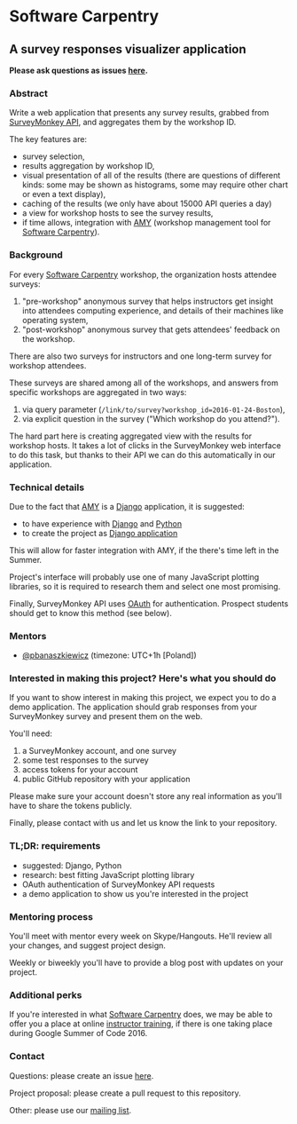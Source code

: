 # Software Carpentry

## A survey responses visualizer application

**Please ask questions as issues [here][gsoc-issues].**

### Abstract

Write a web application that presents any survey results, grabbed from
[SurveyMonkey API](https://developer.surveymonkey.com/), and aggregates them by
the workshop ID.

The key features are:

* survey selection,
* results aggregation by workshop ID,
* visual presentation of all of the results (there are questions of different
  kinds: some may be shown as histograms, some may require other chart or even
  a text display),
* caching of the results (we only have about 15000 API queries a day)
* a view for workshop hosts to see the survey results,
* if time allows, integration with [AMY][]   (workshop management tool for
  [Software Carpentry][]).

### Background

For every [Software Carpentry][] workshop, the organization hosts attendee
surveys:

1. "pre-workshop" anonymous survey that helps instructors get insight into
   attendees computing experience, and details of their machines like operating
   system,
2. "post-workshop" anonymous survey that gets attendees' feedback on the
   workshop.

There are also two surveys for instructors and one long-term survey for
workshop attendees.

These surveys are shared among all of the workshops, and answers from
specific workshops are aggregated in two ways:

1. via query parameter (`/link/to/survey?workshop_id=2016-01-24-Boston`),
2. via explicit question in the survey ("Which workshop do you attend?").

The hard part here is creating aggregated view with the results for workshop
hosts.  It takes a lot of clicks in the SurveyMonkey web interface to do this
task, but thanks to their API we can do this automatically in our application.

### Technical details

Due to the fact that [AMY][] is a [Django][] application, it is suggested:

* to have experience with [Django][] and [Python][]
* to create the project as [Django application](https://docs.djangoproject.com/en/1.9/ref/applications/#projects-and-applications)

This will allow for faster integration with AMY, if the there's time left in
the Summer.

Project's interface will probably use one of many JavaScript plotting
libraries, so it is required to research them and select one most promising.

Finally, SurveyMonkey API uses
[OAuth](https://developer.surveymonkey.com/docs/guides/oauth-guide/) for
authentication.  Prospect students should get to know this method (see below).

### Mentors

* [@pbanaszkiewicz](https://github.com/pbanaszkiewicz)
  (timezone: UTC+1h [Poland])

### Interested in making this project? Here's what you should do

If you want to show interest in making this project, we expect you to do
a demo application. The application should grab responses from your
SurveyMonkey survey and present them on the web.

You'll need:

1. a SurveyMonkey account, and one survey
2. some test responses to the survey
3. access tokens for your account
4. public GitHub repository with your application

Please make sure your account doesn't store any real information as you'll have
to share the tokens publicly.

Finally, please contact with us and let us know the link to your repository.

### TL;DR: requirements

* suggested: Django, Python
* research: best fitting JavaScript plotting library
* OAuth authentication of SurveyMonkey API requests
* a demo application to show us you're interested in the project

### Mentoring process

You'll meet with mentor every week on Skype/Hangouts. He'll review all your
changes, and suggest project design.

Weekly or biweekly you'll have to provide a blog post with updates on your
project.

### Additional perks

If you're interested in what [Software Carpentry][] does, we may be able to
offer you a place at online
[instructor training](http://software-carpentry.org/join/), if there is one
taking place during Google Summer of Code 2016.

### Contact

Questions: please create an issue [here][gsoc-issues].

Project proposal: please create a pull request to this repository.

Other: please use our [mailing list][].

  [Software Carpentry]: https://software-carpentry.org/
  [gsoc-issues]: https://github.com/numfocus/gsoc/issues
  [swc]: https://github.com/swcarpentry/workshop-template/tree/gh-pages/setup
  [swc-install]: https://github.com/wking/swc-setup-installation-test
  [Python]: https://www.python.org/
  [Django]: https://www.djangoproject.com/
  [AMY]: https://github.com/swcarpentry/amy
  [Flask]: http://flask.pocoo.org/
  [SQLite]: https://www.sqlite.org/
  [python-requests]: http://docs.python-requests.org/en/master/
  [Git]: http://git-scm.com/
  [GitHub]: https://github.com/
  [mailing list]: https://groups.google.com/a/numfocus.org/forum/#!forum/gsoc
